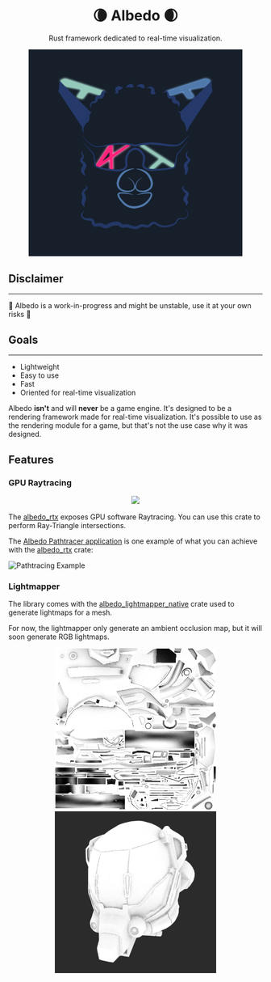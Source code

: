 <h1 align="center">🌘 Albedo 🌒</h1>

<p align="center">
Rust framework dedicated to real-time visualization.
</p>

<p align="center">
  <img src="logo.png" style="width: 424px; margin: auto;"></img>
</p>

## Disclaimer
---

🚧 Albedo is a work-in-progress and might be unstable, use it at your own risks 🚧

## Goals
---

* Lightweight
* Easy to use
* Fast
* Oriented for real-time visualization

Albedo **isn't** and will **never** be a game engine. It's designed to be a
rendering framework made for real-time visualization. It's possible to
use as the rendering module for a game, but that's not the use case why it
was designed.

## Features

### GPU Raytracing

<p align="center">
  <img src="https://github.com/DavidPeicho/albedo/blob/main/screenshots/damaged-helmet.gif" style="margin: auto;"></img>
</p>

The [albedo_rtx](./crates/albedo_rtx) exposes GPU software Raytracing. You can use this crate to perform Ray-Triangle intersections.

The [Albedo Pathtracer application](https://github.com/DavidPeicho/albedo) is one example of what you can achieve with the [albedo_rtx](./crates/albedo_rtx) crate:

![Pathtracing Example](https://github.com/DavidPeicho/albedo/raw/master/screenshots/initial_result.gif)

### Lightmapper

The library comes with the [albedo_lightmapper_native](./crates/albedo_lightmapper_native) crate used to generate lightmaps for a mesh.

For now, the lightmapper only generate an ambient occlusion map, but it will soon generate RGB lightmaps.

<p align="center">
  <img src="./screenshots/ao.png" style="margin: auto; width: 320px"></img>
  <img src="./screenshots/ao_helmet.png" style="margin: auto; width: 320px"></img>
</p>
